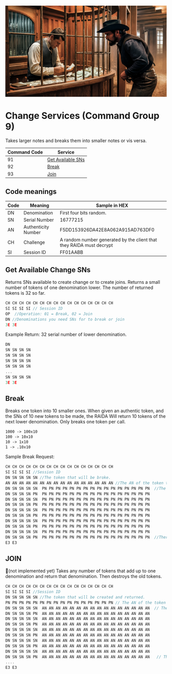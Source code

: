 ![Change Services](zips/change.png)
# Change Services (Command Group 9)
Takes larger notes and breaks them into smaller notes or vis versa. 

Command Code | Service 
--- | --- 
91 | [Get Available SNs](#get-available-change-sns)
92 | [Break](#break)
93 | [Join](#join)

## Code meanings
Code | Meaning | Sample in HEX
---|---|---
DN | Denomination | First four bits random. 
SN | Serial Number | 16777215
AN | Authenticity Number | F5DD153926DA42E8A062A915AD763DF0
CH | Challenge | A random number generated by the client that they RAIDA must decrypt 
SI | Session ID | FF01AABB

## Get Available Change SNs
Returns SNs available to create change or to create joins.  Returns a small number of tokens of one denomination lower. The number of returned tokens is 32 so far.

```c
CH CH CH CH CH CH CH CH CH CH CH CH CH CH CH CH
SI SI SI SI // Session ID
OP  //Operation: 01 = Break, 02 = Join
DN //Denominations you need SNs for to break or join
3E 3E
```



Example Return: 32 serial number of lower denomination.
```c
DN
SN SN SN SN 
SN SN SN SN
SN SN SN SN 
SN SN SN SN
...
SN SN SN SN
3E 3E 
```

## Break
Breaks one token into 10 smaller ones. 
When given an authentic token, and the SNs of 10 new tokens to be made, the RAIDA Will return 10 tokens of the next lower denomination. 
Only breaks one token per call. 
```
1000 -> 100x10
100 -> 10x10
10 -> 1x10
1 -> .10x10
```
Sample Break Request:

```C
CH CH CH CH CH CH CH CH CH CH CH CH CH CH CH CH
SI SI SI SI //Session ID
DN SN SN SN SN //The token that will be broke.
AN AN AN AN AN AN AN AN AN AN AN AN AN AN AN AN //The AN of the token to be broke. 
DN SN SN SN SN  PN PN PN PN PN PN PN PN PN PN PN PN PN PN PN PN  //The tokens to be returned and their new ANs
DN SN SN SN PN  PN PN PN PN PN PN PN PN PN PN PN PN PN PN PN PN
DN SN SN SN SN  PN PN PN PN PN PN PN PN PN PN PN PN PN PN PN PN
DN SN SN SN PN  PN PN PN PN PN PN PN PN PN PN PN PN PN PN PN PN
DN SN SN SN SN  PN PN PN PN PN PN PN PN PN PN PN PN PN PN PN PN
DN SN SN SN PN  PN PN PN PN PN PN PN PN PN PN PN PN PN PN PN PN
DN SN SN SN SN  PN PN PN PN PN PN PN PN PN PN PN PN PN PN PN PN
DN SN SN SN PN  PN PN PN PN PN PN PN PN PN PN PN PN PN PN PN PN
DN SN SN SN SN  PN PN PN PN PN PN PN PN PN PN PN PN PN PN PN PN
DN SN SN SN PN  PN PN PN PN PN PN PN PN PN PN PN PN PN PN PN PN  //There's always 10 tokens returned. 
E3 E3
```


## JOIN
🔴(not implemented yet) Takes any number of tokens that add up to one denomination and return that denomination. Then destroys the old tokens. 
```cpp
CH CH CH CH CH CH CH CH CH CH CH CH CH CH CH CH
SI SI SI SI //Session ID
DN SN SN SN SN //The token that will be created and returned.
PN PN PN PN PN PN PN PN PN PN PN PN PN PN PN PN // The AN of the token to be returned
DN SN SN SN SN  AN AN AN AN AN AN AN AN AN AN AN AN AN AN AN AN  // The tokens joined and destroyed
DN SN SN SN PN  AN AN AN AN AN AN AN AN AN AN AN AN AN AN AN AN 
DN SN SN SN SN  AN AN AN AN AN AN AN AN AN AN AN AN AN AN AN AN 
DN SN SN SN PN  AN AN AN AN AN AN AN AN AN AN AN AN AN AN AN AN 
DN SN SN SN SN  AN AN AN AN AN AN AN AN AN AN AN AN AN AN AN AN 
DN SN SN SN PN  AN AN AN AN AN AN AN AN AN AN AN AN AN AN AN AN 
DN SN SN SN SN  AN AN AN AN AN AN AN AN AN AN AN AN AN AN AN AN 
DN SN SN SN PN  AN AN AN AN AN AN AN AN AN AN AN AN AN AN AN AN 
DN SN SN SN SN  AN AN AN AN AN AN AN AN AN AN AN AN AN AN AN AN 
DN SN SN SN PN  AN AN AN AN AN AN AN AN AN AN AN AN AN AN AN AN   // There will be a variable amount of tokens. 
....
E3 E3
```



